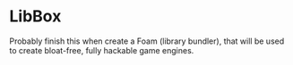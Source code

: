 # LibBox
Probably finish this when create a Foam (library bundler), that will be used to create bloat-free, fully hackable game engines.
